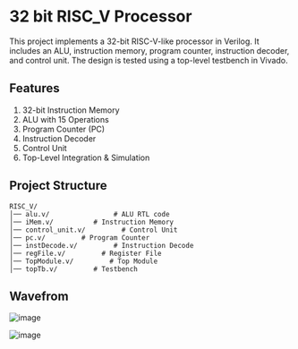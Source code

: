 # 32 bit RISC_V Processor
This project implements a 32-bit RISC-V-like processor in Verilog. It includes an ALU, instruction memory, program counter, instruction decoder, and control unit. The design is tested using a top-level testbench in Vivado.

## Features

  1. 32-bit Instruction Memory
  2. ALU with 15 Operations
  3. Program Counter (PC)
  4. Instruction Decoder
  5. Control Unit
  6. Top-Level Integration & Simulation

## Project Structure
```
RISC_V/
│── alu.v/                # ALU RTL code
│── iMem.v/          # Instruction Memory
│── control_unit.v/         # Control Unit
│── pc.v/         # Program Counter
│── instDecode.v/         # Instruction Decode
│── regFile.v/         # Register File
│── TopModule.v/         # Top Module
│── topTb.v/         # Testbench

```

## Wavefrom
![image](https://github.com/user-attachments/assets/b55c8661-4d46-42b5-b129-3b80287f6edd)

![image](https://github.com/user-attachments/assets/22ff9c04-cb01-4d47-b491-293225cf4887)


